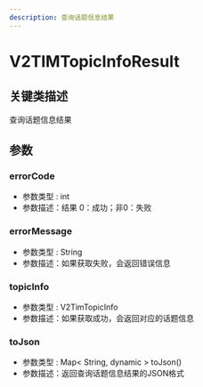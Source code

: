 ```yaml
---
description: 查询话题信息结果
---
```


# V2TIMTopicInfoResult

## 关键类描述

查询话题信息结果

## 参数

### errorCode

* 参数类型 : int
* 参数描述：结果 0：成功；非0：失败

### errorMessage

* 参数类型 : String
* 参数描述：如果获取失败，会返回错误信息

### topicInfo

* 参数类型 : V2TimTopicInfo
* 参数描述：如果获取成功，会返回对应的话题信息

### toJson

* 参数类型 : Map< String, dynamic > toJson()
* 参数描述：返回查询话题信息结果的JSON格式

